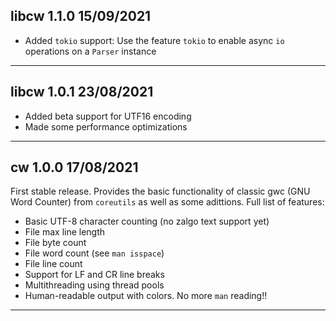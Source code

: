 ## libcw 1.1.0 15/09/2021

- Added `tokio` support: Use the feature `tokio` to enable async `io` operations
on a `Parser` instance

---

## libcw 1.0.1 23/08/2021

- Added beta support for UTF16 encoding
- Made some performance optimizations

---

## cw 1.0.0 17/08/2021

First stable release. Provides the basic functionality of classic gwc
(GNU Word Counter) from `coreutils` as well as some adittions. Full list of
features:

- Basic UTF-8 character counting (no zalgo text support yet)
- File max line length
- File byte count
- File word count (see `man isspace`)
- File line count
- Support for LF and CR line breaks
- Multithreading using thread pools
- Human-readable output with colors. No more `man` reading!!

---
